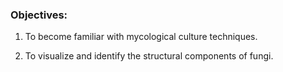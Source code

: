 ### Objectives:
 
1. To become familiar with mycological culture techniques.


2. To visualize and identify the structural components of fungi.
 
